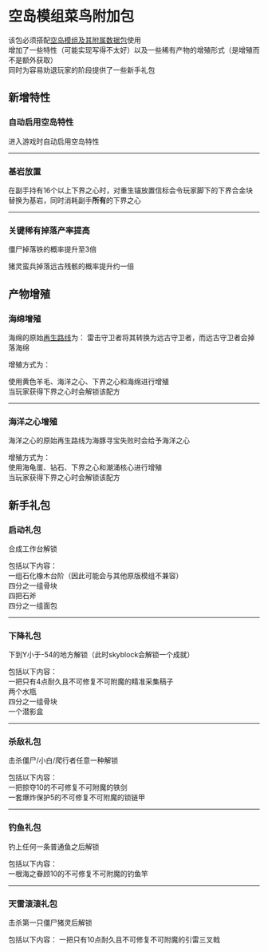# 空岛模组菜鸟附加包

该包必须搭配[空岛模组及其附属数据包](https://github.com/jsorrell/skyblock/blob/1.18/README_cn.md)使用  
增加了一些特性（可能实现写得不太好）以及一些稀有产物的增殖形式（是增殖而不是额外获取）  
同时为容易劝退玩家的阶段提供了一些新手礼包

## 新增特性

### 自动启用空岛特性
进入游戏时自动启用空岛特性

---

### 基岩放置
在副手持有16个以上下界之心时，对重生锚放置信标会令玩家脚下的下界合金块替换为基岩，同时消耗副手**所有**的下界之心

---

### 关键稀有掉落产率提高
僵尸掉落铁的概率提升至3倍

猪灵蛮兵掉落远古残骸的概率提升约一倍

## 产物增殖

### 海绵增殖
海绵的原始[再生路线](https://github.com/gnembon/fabric-carpet/wiki/Current-Available-Settings#renewablesponges)为：
雷击守卫者将其转换为远古守卫者，而远古守卫者会掉落海绵

增殖方式为：

使用黄色羊毛、海洋之心、下界之心和海绵进行增殖  
当玩家获得下界之心时会解锁该配方

---

### 海洋之心增殖
海洋之心的原始再生路线为海豚寻宝失败时会给予海洋之心

增殖方式为：  
使用海龟蛋、钻石、下界之心和潮涌核心进行增殖  
当玩家获得下界之心时会解锁该配方

## 新手礼包

### 启动礼包
合成工作台解锁

包括以下内容：  
一组石化橡木台阶（因此可能会与其他原版模组不兼容）  
四分之一组骨块  
四把石斧  
四分之一组面包

---

### 下降礼包
下到Y小于-54的地方解锁（此时skyblock会解锁一个成就）

包括以下内容：  
一把只有4点耐久且不可修复不可附魔的精准采集稿子  
两个水瓶  
四分之一组骨块  
一个潜影盒

---

### 杀敌礼包
击杀僵尸/小白/爬行者任意一种解锁

包括以下内容：  
一把掠夺10的不可修复不可附魔的铁剑  
一套爆炸保护5的不可修复不可附魔的锁链甲

---

### 钓鱼礼包
钓上任何一条普通鱼之后解锁

包括以下内容：  
一根海之眷顾10的不可修复不可附魔的钓鱼竿

---

### 天雷滚滚礼包
击杀第一只僵尸猪灵后解锁

包括以下内容：
一把只有10点耐久且不可修复不可附魔的引雷三叉戟

